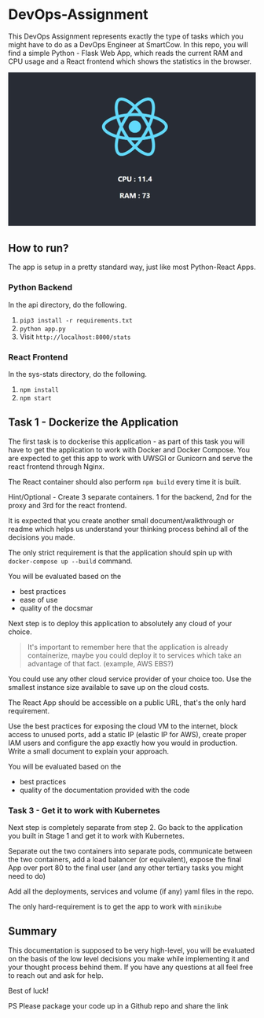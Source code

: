 # DevOps-Assignment

This DevOps Assignment represents exactly the type of tasks which you might have to do as a DevOps Engineer at SmartCow. In this repo, you will find a simple Python - Flask Web App, which reads the current RAM and CPU usage and a React frontend which shows the statistics in the browser.

![](./img/readme.jpg)

## How to run?

The app is setup in a pretty standard way, just like most Python-React Apps.

### Python Backend
In the api directory, do the following. 
1. `pip3 install -r requirements.txt`
2. `python app.py`
3. Visit `http://localhost:8000/stats`


### React Frontend
In the sys-stats directory, do the following.
1. `npm install`
2. `npm start`

## Task 1 - Dockerize the Application

The first task is to dockerise this application - as part of this task you will have to get the application to work with Docker and Docker Compose. You are expected to get this app to work with UWSGI or Gunicorn and serve the react frontend through Nginx. 

The React container should also perform `npm build` every time it is built.

Hint/Optional - Create 3 separate containers. 1 for the backend, 2nd for the proxy and 3rd for the react frontend.

It is expected that you create another small document/walkthrough or readme which helps us understand your thinking process behind all of the decisions you made. 

The only strict requirement is that the application should spin up with `docker-compose up --build` command. 

You will be evaluated based on the
* best practices
* ease of use
* quality of the docsmar


Next step is to deploy this application to absolutely any cloud of your choice. 

> It's important to remember here that the application is already containerize, maybe you could deploy it to services which take an advantage of that fact. (example, AWS EBS?)

You could use any other cloud service provider of your choice too. Use the smallest instance size available to save up on the cloud costs. 

The React App should be accessible on a public URL, that's the only hard requirement. 

Use the best practices for exposing the cloud VM to the internet, block access to unused ports, add a static IP (elastic IP for AWS), create proper IAM users and configure the app exactly how you would in production. Write a small document to explain your approach.

You will be evaluated based on the

* best practices
* quality of the documentation provided with the code

### Task 3 - Get it to work with Kubernetes

Next step is completely separate from step 2. Go back to the application you built in Stage 1 and get it to work with Kubernetes.

Separate out the two containers into separate pods, communicate between the two containers, add a load balancer (or equivalent), expose the final App over port 80 to the final user (and any other tertiary tasks you might need to do)

Add all the deployments, services and volume (if any) yaml files in the repo.

The only hard-requirement is to get the app to work with `minikube`

## Summary

This documentation is supposed to be very high-level, you will be evaluated on the basis of the low level decisions you make while implementing it and your thought process behind them. If you have any questions at all feel free to reach out and ask for help.

Best of luck!

PS Please package your code up in a Github repo and share the link



